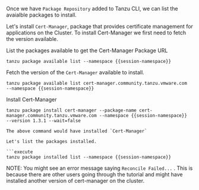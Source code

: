 Once we have `Package Repository` added to Tanzu CLI, we can list the avaialble packages to install.

Let's install `Cert-Manager`, package  that provides certificate management for applications on the Cluster. To install Cert-Manager we first need to fetch the version available.

List the packages available to get the Cert-Manager Package URL

```execute
tanzu package available list --namespace {{session-namespace}}
```

Fetch the version of the `Cert-Manager` available to install.

```execute
tanzu package available list cert-manager.community.tanzu.vmware.com  --namespace {{session-namespace}}
```

Install Cert-Manager

```execute
tanzu package install cert-manager --package-name cert-manager.community.tanzu.vmware.com --namespace {{session-namespace}}  --version 1.3.1 --wait=false

The above command would have installed `Cert-Manager`

Let's list the packages installed.

```execute
tanzu package installed list --namespace {{session-namespace}}
```
NOTE: You might see an error message saying `Reconcile Failed...` . This is because there are other users going through the tutorial and might have installed another version of cert-manager on the cluster.

